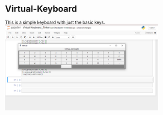 # Virtual-Keyboard
This is a simple keyboard with just the basic keys.
![screenshot](https://github.com/mehuly25/Virtual-Keyboard/blob/master/Screenshot%20(65).png)
